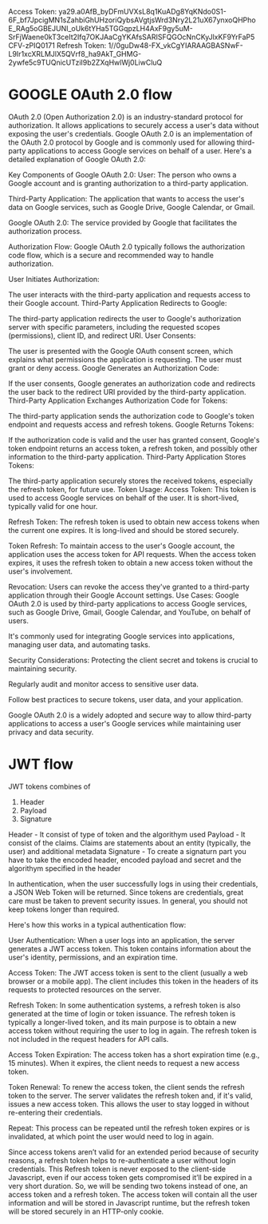 Access Token: ya29.a0AfB_byDFmUVXsL8q1KuADg8YqKNdo0S1-6F_bf7JpcigMN1sZahbiGhUHzoriQybsAVgtjsWrd3Nry2L21uX67ynxoQHPhoE_RAg5oGBEJUNI_oUk6tYHa5TGGqpzLH4AxF9gy5uM-SrFjWaene0kT3ceIt2Ifq7OKJAaCgYKAfsSARISFQGOcNnCKyJlxKF9YrFaP5CFV-zPIQ0171
Refresh Token: 1//0guDw48-FX_vkCgYIARAAGBASNwF-L9Ir1xcXRLMJlX5QVrf8_ha9AkT_GHMG-2ywfe5c9TUQnicUTziI9b2ZXqHwlWj0LiwCluQ

# GOOGLE OAuth 2.0 flow

OAuth 2.0 (Open Authorization 2.0) is an industry-standard protocol for authorization. It allows applications to securely access a user's data without exposing the user's credentials. Google OAuth 2.0 is an implementation of the OAuth 2.0 protocol by Google and is commonly used for allowing third-party applications to access Google services on behalf of a user. Here's a detailed explanation of Google OAuth 2.0:

Key Components of Google OAuth 2.0:
User: The person who owns a Google account and is granting authorization to a third-party application.

Third-Party Application: The application that wants to access the user's data on Google services, such as Google Drive, Google Calendar, or Gmail.

Google OAuth 2.0: The service provided by Google that facilitates the authorization process.

Authorization Flow:
Google OAuth 2.0 typically follows the authorization code flow, which is a secure and recommended way to handle authorization.

User Initiates Authorization:

The user interacts with the third-party application and requests access to their Google account.
Third-Party Application Redirects to Google:

The third-party application redirects the user to Google's authorization server with specific parameters, including the requested scopes (permissions), client ID, and redirect URI.
User Consents:

The user is presented with the Google OAuth consent screen, which explains what permissions the application is requesting. The user must grant or deny access.
Google Generates an Authorization Code:

If the user consents, Google generates an authorization code and redirects the user back to the redirect URI provided by the third-party application.
Third-Party Application Exchanges Authorization Code for Tokens:

The third-party application sends the authorization code to Google's token endpoint and requests access and refresh tokens.
Google Returns Tokens:

If the authorization code is valid and the user has granted consent, Google's token endpoint returns an access token, a refresh token, and possibly other information to the third-party application.
Third-Party Application Stores Tokens:

The third-party application securely stores the received tokens, especially the refresh token, for future use.
Token Usage:
Access Token: This token is used to access Google services on behalf of the user. It is short-lived, typically valid for one hour.

Refresh Token: The refresh token is used to obtain new access tokens when the current one expires. It is long-lived and should be stored securely.

Token Refresh:
To maintain access to the user's Google account, the application uses the access token for API requests. When the access token expires, it uses the refresh token to obtain a new access token without the user's involvement.

Revocation:
Users can revoke the access they've granted to a third-party application through their Google Account settings.
Use Cases:
Google OAuth 2.0 is used by third-party applications to access Google services, such as Google Drive, Gmail, Google Calendar, and YouTube, on behalf of users.

It's commonly used for integrating Google services into applications, managing user data, and automating tasks.

Security Considerations:
Protecting the client secret and tokens is crucial to maintaining security.

Regularly audit and monitor access to sensitive user data.

Follow best practices to secure tokens, user data, and your application.

Google OAuth 2.0 is a widely adopted and secure way to allow third-party applications to access a user's Google services while maintaining user privacy and data security.

# JWT flow

JWT tokens combines of

1. Header
2. Payload
3. Signature

Header - It consist of type of token and the algorithym used
Payload - It consist of the claims. Claims are statements about an entity (typically, the user) and additional metadata
Signature - To create a signaturn part you have to take the encoded header, encoded payload and secret and the algorithym specified in the header

In authentication, when the user successfully logs in using their credentials, a JSON Web Token will be returned. Since tokens are credentials, great care must be taken to prevent security issues. In general, you should not keep tokens longer than required.

Here's how this works in a typical authentication flow:

User Authentication: When a user logs into an application, the server generates a JWT access token. This token contains information about the user's identity, permissions, and an expiration time.

Access Token: The JWT access token is sent to the client (usually a web browser or a mobile app). The client includes this token in the headers of its requests to protected resources on the server.

Refresh Token: In some authentication systems, a refresh token is also generated at the time of login or token issuance. The refresh token is typically a longer-lived token, and its main purpose is to obtain a new access token without requiring the user to log in again. The refresh token is not included in the request headers for API calls.

Access Token Expiration: The access token has a short expiration time (e.g., 15 minutes). When it expires, the client needs to request a new access token.

Token Renewal: To renew the access token, the client sends the refresh token to the server. The server validates the refresh token and, if it's valid, issues a new access token. This allows the user to stay logged in without re-entering their credentials.

Repeat: This process can be repeated until the refresh token expires or is invalidated, at which point the user would need to log in again.

Since access tokens aren’t valid for an extended period because of security reasons, a refresh token helps to re-authenticate a user without login credentials. This Refresh token is never exposed to the client-side Javascript, even if our access token gets compromised it’ll be expired in a very short duration. So, we will be sending two tokens instead of one, an access token and a refresh token. The access token will contain all the user information and will be stored in Javascript runtime, but the refresh token will be stored securely in an HTTP-only cookie.
